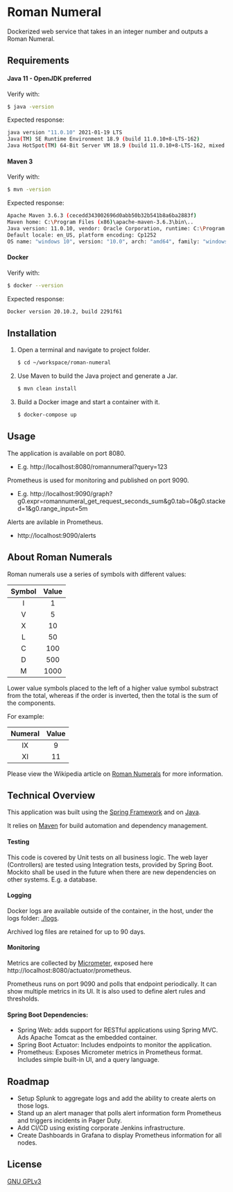 # Roman Numeral
Dockerized web service that takes in an integer number and outputs a Roman Numeral.

## Requirements
#### Java 11 - OpenJDK preferred

Verify with:
```bash
$ java -version
```
Expected response:
```bash
java version "11.0.10" 2021-01-19 LTS
Java(TM) SE Runtime Environment 18.9 (build 11.0.10+8-LTS-162)
Java HotSpot(TM) 64-Bit Server VM 18.9 (build 11.0.10+8-LTS-162, mixed mode)
```
     
#### Maven 3
 
Verify with:
```bash
$ mvn -version
```
Expected response:
```bash
Apache Maven 3.6.3 (cecedd343002696d0abb50b32b541b8a6ba2883f)
Maven home: C:\Program Files (x86)\apache-maven-3.6.3\bin\..
Java version: 11.0.10, vendor: Oracle Corporation, runtime: C:\Program Files\Java\jdk-11.0.10
Default locale: en_US, platform encoding: Cp1252
OS name: "windows 10", version: "10.0", arch: "amd64", family: "windows"
```
  
#### Docker

Verify with:
```bash
$ docker --version
```
Expected response:
```bash
Docker version 20.10.2, build 2291f61
```

## Installation
1. Open a terminal and navigate to project folder.
    ```bash
    $ cd ~/workspace/roman-numeral
    ```

2. Use Maven to build the Java project and generate a Jar.
    ```bash
    $ mvn clean install
    ```

3) Build a Docker image and start a container with it.
    ```bash
    $ docker-compose up
    ```

## Usage
The application is available on port 8080.
- E.g. http://localhost:8080/romannumeral?query=123

Prometheus is used for monitoring and published on port 9090.
- E.g. http://localhost:9090/graph?g0.expr=romannumeral_get_request_seconds_sum&g0.tab=0&g0.stacked=1&g0.range_input=5m

Alerts are avilable in Prometheus.
- http://localhost:9090/alerts

## About Roman Numerals
Roman numerals use a series of symbols with different values:

| Symbol | Value  |
| :----: | :----: |
| I      | 1      |
| V      | 5      |
| X      | 10     |
| L      | 50     |
| C      | 100    |
| D      | 500    |
| M      | 1000   |

Lower value symbols placed to the left of a higher value symbol substract from the total, whereas if the order is inverted, then the total is the sum of the components.

For example:

| Numeral | Value   |
| :-----: | :-----: |
| IX      | 9       |
| XI      | 11      |

 
Please view the Wikipedia article on [Roman Numerals](https://en.wikipedia.org/wiki/Roman_numerals) for more information.

## Technical Overview
This application was built using the [Spring Framework](https://spring.io/projects/spring-framework) and on
[Java](https://openjdk.java.net/projects/jdk/11/).

It relies on [Maven](https://maven.apache.org/) for build automation and dependency management.

#### Testing

This code is covered by Unit tests on all business logic.
The web layer (Controllers) are tested using Integration tests, provided by Spring Boot.
Mockito shall be used in the future when there are new dependencies on other systems. E.g. a database. 

#### Logging
Docker logs are available outside of the container, in the host, under the logs folder: [./logs](logs).

Archived log files are retained for up to 90 days.

#### Monitoring
Metrics are collected by [Micrometer](https://micrometer.io/), exposed here http://localhost:8080/actuator/prometheus.

Prometheus runs on port 9090 and polls that endpoint periodically. It can show multiple metrics in its UI. It is also used to define alert rules and thresholds. 

#### Spring Boot Dependencies:
- Spring Web: adds support for RESTful applications using Spring MVC. Ads Apache Tomcat as the embedded container.
- Spring Boot Actuator: Includes endpoints to monitor the application.
- Prometheus: Exposes Micrometer metrics in Prometheus format. Includes simple built-in UI, and a query language.

## Roadmap
- Setup Splunk to aggregate logs and add the ability to create alerts on those logs. 
- Stand up an alert manager that polls alert information form Prometheus and triggers incidents in Pager Duty.
- Add CI/CD using existing corporate Jenkins infrastructure.
- Create Dashboards in Grafana to display Prometheus information for all nodes.

## License
[GNU GPLv3](https://choosealicense.com/licenses/gpl-3.0/)

